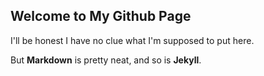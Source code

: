 ## Welcome to My Github Page

I'll be honest I have no clue what I'm supposed to put here.

But **Markdown** is pretty neat, and so is **Jekyll**.
